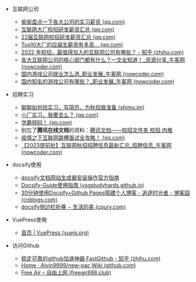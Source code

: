 - 互联网公司

  - [偷偷盘点一下各大公司的实习薪资 (qq.com)](https://mp.weixin.qq.com/s/PoNAbIUboFh0ZWoM579jmQ)
  - [互联网大厂校招研发薪资汇总 (qq.com)](https://mp.weixin.qq.com/s/7XLlYoQLIJ33XyCtPVbLfQ)
  - [22届互联网校招研发薪资汇总 (qq.com)](https://mp.weixin.qq.com/s/Zt9aHCltxArPj4CzizegPw)
  - [Top10大厂的应届生薪资有多高... (qq.com)](https://mp.weixin.qq.com/s?__biz=MzIxNDM1NjAyMQ==&mid=2247487316&idx=1&sn=730ad2259165c2ca9a91e2c8a78e2e95&scene=21#wechat_redirect)
  - [2022 年校招，最值得加入的互联网公司有哪些？ - 知乎 (zhihu.com)](https://www.zhihu.com/question/410189731/answer/1873449125)
  - [各大互联网公司的核心部门都有什么？一文全知道！_资源分享_牛客网 (nowcoder.com)](https://www.nowcoder.com/discuss/930728?type=all&order=recall&pos=&page=0&ncTraceId=&channel=-1&source_id=search_all_nctrack&gio_id=98282C0B04977C65591D5F3B67A1E06D-1649824244723)
  - [国内游戏公司就业怎么选_职业发展_牛客网 (nowcoder.com)](https://www.nowcoder.com/discuss/693455?type=all&order=recall&pos=&page=1&ncTraceId=&channel=-1&source_id=search_all_nctrack&gio_id=98282C0B04977C65591D5F3B67A1E06D-1650189979297)
  - [国内知名的游戏公司有哪些？_职业发展_牛客网 (nowcoder.com)](https://www.nowcoder.com/discuss/65029?type=all&order=recall&pos=&page=1&ncTraceId=&channel=-1&source_id=search_all_nctrack&gio_id=98282C0B04977C65591D5F3B67A1E06D-1650190230354)
- 招聘实习
  - [聊聊如何找实习，写简历，为秋招做准备 (shimo.im)](https://shimo.im/docs/gXqmelM1PVhePGqo/read)
  - [小厂实习，我要去么？ (qq.com)](https://mp.weixin.qq.com/s/T1LNXFPqCuUkxRCleEYEhg)
  - [学霸转码！ (qq.com)](https://mp.weixin.qq.com/s?__biz=MzUxNjY5NTYxNA==&mid=2247499830&idx=1&sn=0ea4255b933c8c848b96af065b383874&chksm=f9a1f367ced67a71ab790d308ae0e808b72058cfd36b87589fc446eefe3abbcd98dd265f0e98&scene=178&cur_album_id=1998269915908177921#rd)
  - 别忘了**腾讯在线文档**的资料：[腾讯文档——校招文件夹 校招 内推](https://docs.qq.com/desktop/mydoc/folder/bTOKTLBzdANd)
  - [疫情之下互联网跳槽面试全攻略！ (qq.com)](https://mp.weixin.qq.com/s/QLzB6H3NqqC9B-cs9Uhssg)
  - [【2023提前批】互联网秋招招聘信息最新汇总_招聘信息_牛客网 (nowcoder.com)](https://www.nowcoder.com/discuss/935228)


- docsify使用

  - [docsify文档网站生成器安装操作官方指南](https://docsify.js.org/#/zh-cn/)
  - [Docsify-Guide使用指南 (ysgstudyhards.github.io)](https://ysgstudyhards.github.io/Docsify-Guide/#/)
  - [30分钟使用Docsify+Github Pages搭建个人博客 - 追逐时光者 - 博客园 (cnblogs.com)](https://www.cnblogs.com/Can-daydayup/p/15779888.html)
  - [docsify侧边栏折叠 − 生活的美 (cpury.com)](https://cpury.com/1408.html)

- VuePress使用
  - [首页 | VuePress (vuejs.org)](https://v2.vuepress.vuejs.org/zh/)

- 访问Github

  - [稳定可靠的github加速神器 FastGithub - 知乎 (zhihu.com)](https://zhuanlan.zhihu.com/p/432414619)
  - [Home · Alvin9999/new-pac Wiki (github.com)](https://github.com/Alvin9999/new-pac/wiki)
  - [Free Air – 自由上网 (freeair888.club)](https://tr1.freeair888.club/)
